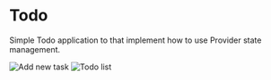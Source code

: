 # Todo

Simple Todo application to that implement how  to use Provider state management.

![Add new task](https://user-images.githubusercontent.com/47930771/103239188-b3518500-4944-11eb-804a-d0017755305d.png)
![Todo list](https://user-images.githubusercontent.com/47930771/103239194-b77da280-4944-11eb-8442-fcd2ef56c89d.png)

